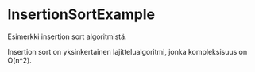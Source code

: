 # InsertionSortExample
Esimerkki insertion sort algoritmistä.

Insertion sort on yksinkertainen lajittelualgoritmi, jonka kompleksisuus on O(n^2).
